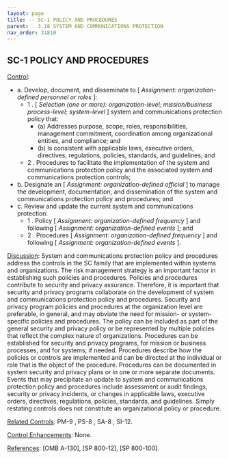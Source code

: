 ```yaml
---
layout: page
title: -- SC-1 POLICY AND PROCEDURES
parent: . 3.18 SYSTEM AND COMMUNICATIONS PROTECTION 
nav_order: 31810 
---
```


## SC-1 POLICY AND PROCEDURES

<ins>Control</ins>:

* a. Develop, document, and disseminate to [ _Assignment: organization-defined personnel or roles_ ]:
    * 1 . [ _Selection (one or more): organization-level; mission/business process-level; system-level_ ] system and communications protection policy that:
        * (a) Addresses purpose, scope, roles, responsibilities, management commitment, coordination among organizational entities, and compliance; and
        * (b) Is consistent with applicable laws, executive orders, directives, regulations, policies, standards, and guidelines; and
    * 2 . Procedures to facilitate the implementation of the system and communications protection policy and the associated system and communications protection controls;
* b. Designate an [ _Assignment: organization-defined official_ ] to manage the development, documentation, and dissemination of the system and communications protection policy and procedures; and
* c. Review and update the current system and communications protection:
    * 1 . Policy [ _Assignment: organization-defined frequency_ ] and following [ _Assignment: organization-defined events_ ]; and
    * 2 . Procedures [ _Assignment: organization-defined frequency_ ] and following [ _Assignment: organization-defined events_ ].

<ins>Discussion</ins>: System and communications protection policy and procedures address the controls in the SC family that are implemented within systems and organizations. The risk management strategy is an important factor in establishing such policies and procedures. Policies and procedures contribute to security and privacy assurance. Therefore, it is important that security and privacy programs collaborate on the development of system and communications protection policy and procedures. Security and privacy program policies and procedures at the organization level are preferable, in general, and may obviate the need for mission- or system-specific policies and procedures. The policy can be included as part of the general security and privacy policy or be represented by multiple policies that reflect the complex nature of organizations. Procedures can be established for security and privacy programs, for mission or business processes, and for systems, if needed. Procedures describe how the policies or controls are implemented and can be directed at the individual or role that is the object of the procedure. Procedures can be documented in system security and privacy plans or in one or more separate documents. Events that may precipitate an update to system and communications protection policy and procedures include assessment or audit findings, security or privacy incidents, or changes in applicable laws, executive orders, directives, regulations, policies, standards, and guidelines. Simply restating controls does not constitute an organizational policy or procedure.

<ins>Related Controls</ins>: PM-9 , PS-8 , SA-8 , SI-12.

<ins>Control Enhancements</ins>: None.

<ins>References</ins>: [OMB A-130], [SP 800-12], [SP 800-100].

